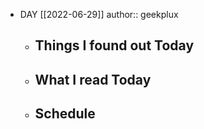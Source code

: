 - DAY [[2022-06-29]]
  author:: geekplux
	- ## Things I found out Today
	- ## What I read Today
	- ## Schedule
